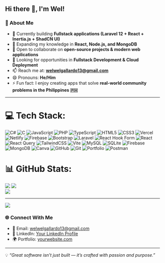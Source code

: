 ## Hi there 👋, I'm Wel!

<!--
**welwelg/welwelg** is a ✨ _special_ ✨ repository because its `README.md` (this file) appears on your GitHub profile.
-->

### 🚀 About Me  
- 🔭 Currently building **Fullstack applications (Laravel 12 + React + Inertia.js + ShadCN UI)**  
- 🌱 Expanding my knowledge in **React, Node.js, and MongoDB**  
- 👯 Open to collaborate on **open-source projects & modern web applications**  
- 🤝 Looking for opportunities in **Fullstack Development & Cloud Deployment**  
- 📫 Reach me at: **welwelgallardo13@gmail.com**  
- 😄 Pronouns: **He/Him**  
- ⚡ Fun fact: I enjoy creating apps that solve **real-world community problems in the Philippines 🇵🇭**  

---


# 💻 Tech Stack:
![C#](https://img.shields.io/badge/c%23-%23239120.svg?style=for-the-badge&logo=csharp&logoColor=white) ![C](https://img.shields.io/badge/c-%2300599C.svg?style=for-the-badge&logo=c&logoColor=white) ![JavaScript](https://img.shields.io/badge/javascript-%23323330.svg?style=for-the-badge&logo=javascript&logoColor=%23F7DF1E) ![PHP](https://img.shields.io/badge/php-%23777BB4.svg?style=for-the-badge&logo=php&logoColor=white) ![TypeScript](https://img.shields.io/badge/typescript-%23007ACC.svg?style=for-the-badge&logo=typescript&logoColor=white) ![HTML5](https://img.shields.io/badge/html5-%23E34F26.svg?style=for-the-badge&logo=html5&logoColor=white) ![CSS3](https://img.shields.io/badge/css3-%231572B6.svg?style=for-the-badge&logo=css3&logoColor=white) ![Vercel](https://img.shields.io/badge/vercel-%23000000.svg?style=for-the-badge&logo=vercel&logoColor=white) ![Netlify](https://img.shields.io/badge/netlify-%23000000.svg?style=for-the-badge&logo=netlify&logoColor=#00C7B7) ![Firebase](https://img.shields.io/badge/firebase-%23039BE5.svg?style=for-the-badge&logo=firebase) ![Bootstrap](https://img.shields.io/badge/bootstrap-%238511FA.svg?style=for-the-badge&logo=bootstrap&logoColor=white) ![Laravel](https://img.shields.io/badge/laravel-%23FF2D20.svg?style=for-the-badge&logo=laravel&logoColor=white) ![React Hook Form](https://img.shields.io/badge/React%20Hook%20Form-%23EC5990.svg?style=for-the-badge&logo=reacthookform&logoColor=white) ![React](https://img.shields.io/badge/react-%2320232a.svg?style=for-the-badge&logo=react&logoColor=%2361DAFB) ![React Query](https://img.shields.io/badge/-React%20Query-FF4154?style=for-the-badge&logo=react%20query&logoColor=white) ![TailwindCSS](https://img.shields.io/badge/tailwindcss-%2338B2AC.svg?style=for-the-badge&logo=tailwind-css&logoColor=white) ![Vite](https://img.shields.io/badge/vite-%23646CFF.svg?style=for-the-badge&logo=vite&logoColor=white) ![MySQL](https://img.shields.io/badge/mysql-4479A1.svg?style=for-the-badge&logo=mysql&logoColor=white) ![SQLite](https://img.shields.io/badge/sqlite-%2307405e.svg?style=for-the-badge&logo=sqlite&logoColor=white) ![Firebase](https://img.shields.io/badge/firebase-a08021?style=for-the-badge&logo=firebase&logoColor=ffcd34) ![MongoDB](https://img.shields.io/badge/MongoDB-%234ea94b.svg?style=for-the-badge&logo=mongodb&logoColor=white) ![Canva](https://img.shields.io/badge/Canva-%2300C4CC.svg?style=for-the-badge&logo=Canva&logoColor=white) ![GitHub](https://img.shields.io/badge/github-%23121011.svg?style=for-the-badge&logo=github&logoColor=white) ![Git](https://img.shields.io/badge/git-%23F05033.svg?style=for-the-badge&logo=git&logoColor=white) ![Portfolio](https://img.shields.io/badge/Portfolio-%23000000.svg?style=for-the-badge&logo=firefox&logoColor=#FF7139) ![Postman](https://img.shields.io/badge/Postman-FF6C37?style=for-the-badge&logo=postman&logoColor=white)
# 📊 GitHub Stats:
![](https://github-readme-stats.vercel.app/api?username=welwelg&theme=dark&hide_border=false&include_all_commits=true&count_private=true)
![](https://nirzak-streak-stats.vercel.app/?user=welwelg&theme=dark&hide_border=false)<br/>
![](https://github-readme-stats.vercel.app/api/top-langs/?username=welwelg&theme=dark&hide_border=false&include_all_commits=true&count_private=true&layout=compact)

---
[![](https://visitcount.itsvg.in/api?id=welwelg&icon=0&color=0)](https://visitcount.itsvg.in)



### 🌐 Connect With Me  
- 📧 Email: [welwelgallardo13@gmail.com](mailto:welwelgallardo13@gmail.com)  
- 💼 LinkedIn: [Your LinkedIn Profile](https://www.linkedin.com/in/rogelio-gallardo)  
- 🌍 Portfolio: [yourwebsite.com](https://welwelgallardoportfolio.netlify.app)  

---

💡 *“Great software isn’t just built — it’s crafted with passion and purpose.”*  

